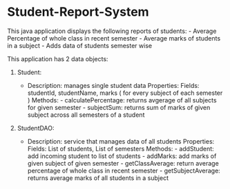 # Student-Report-System

This java application displays the following reports of students:
      - Average Percentage of whole class in recent semester
      - Average marks of students in a subject
      - Adds data of students semester wise
     
 This application has 2 data objects:
 1) Student:
    - Description: manages single student data
    Properties: 
        Fields: studentId, studentName, marks ( for every subject of each semester )
        Methods:
            - calculatePercentage: returns avgerage of all subjects for given semester
            - subjectSum: returns sum of marks of given subject across all semesters of a student
            
 2) StudentDAO:
     - Description: service that manages data of all students
    Properties:
        Fields: List of students, List of semesters
        Methods:
            - addStudent: add incoming student to list of students
            - addMarks: add marks of given subject of given semester
            - getClassAverage: return average percentage of whole class in recent semester
            - getSubjectAverage: returns average marks of all students in a subject
    
